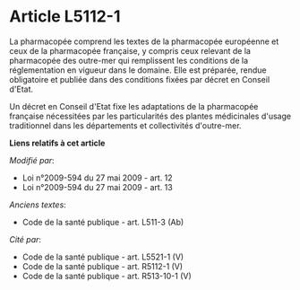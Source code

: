 # Article L5112-1

La pharmacopée comprend les textes de la pharmacopée européenne et ceux de la pharmacopée française, y compris ceux relevant
de la pharmacopée des outre-mer qui remplissent les conditions de la réglementation en vigueur dans le domaine. Elle est
préparée, rendue obligatoire et publiée dans des conditions fixées par décret en Conseil d'Etat.

Un décret en Conseil d'Etat fixe les adaptations de la pharmacopée française nécessitées par les particularités des plantes
médicinales d'usage traditionnel dans les départements et collectivités d'outre-mer.

**Liens relatifs à cet article**

_Modifié par_:

  - Loi n°2009-594 du 27 mai 2009 - art. 12
  - Loi n°2009-594 du 27 mai 2009 - art. 13

_Anciens textes_:

  - Code de la santé publique - art. L511-3 (Ab)

_Cité par_:

  - Code de la santé publique - art. L5521-1 (V)
  - Code de la santé publique - art. R5112-1 (V)
  - Code de la santé publique - art. R513-10-1 (V)
